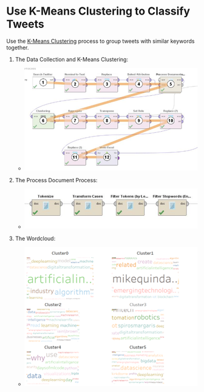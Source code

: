 # Use K-Means Clustering to Classify Tweets
Use the [K-Means Clustering](https://github.com/xbwei/machine_learning_in_rapidminer/blob/master/kmeans_classify_tweets/k_means_classify_tweets.xml) process to group tweets with similar keywords together.

1. The Data Collection and K-Means Clustering:
    * <img src="k_means_classify_tweets_1.JPG" width="500">

2. The Process Document Process:
    * <img src="k_means_classify_tweets_2.JPG" width="500">
    
3. The Wordcloud:
    * <img src="wordcloud.PNG" width="500">
          
